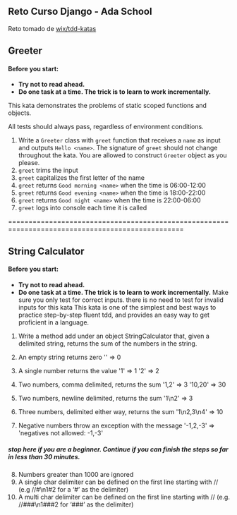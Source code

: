 ## Reto Curso Django - Ada School

Reto tomado de [wix/tdd-katas](https://github.com/wix/tdd-katas#readme)


## Greeter

#### Before you start:
* **Try not to read ahead.**
* **Do one task at a time. The trick is to learn to work incrementally.**

This kata demonstrates the problems of static scoped functions and objects.

All tests should always pass, regardless of environment conditions.

1. Write a `Greeter` class with `greet` function that receives a `name` as input and outputs `Hello <name>`. The signature of `greet` should not change throughout the kata. You are allowed to construct `Greeter` object as you please.
2. `greet` trims the input
3. `greet` capitalizes the first letter of the name
4. `greet` returns `Good morning <name>` when the time is 06:00-12:00
5. `greet` returns `Good evening <name>` when the time is 18:00-22:00
6. `greet` returns `Good night <name>` when the time is 22:00-06:00
7. `greet` logs into console each time it is called

=================================================================================================
## String Calculator

#### Before you start:
* **Try not to read ahead.**
* **Do one task at a time. The trick is to learn to work incrementally.**
Make sure you only test for correct inputs. there is no need to test for invalid inputs for this kata
This kata is one of the simplest and best ways to practice step-by-step fluent tdd, and provides an easy way to get proficient in a language.

1. Write a method add under an object StringCalculator that, given a delimited string, returns the sum of the numbers in the string.

2. An empty string returns zero '' => 0
3. A single number returns the value '1' => 1 '2' => 2
4. Two numbers, comma delimited, returns the sum '1,2' => 3 '10,20' => 30
5. Two numbers, newline delimited, returns the sum '1\n2' => 3
6. Three numbers, delimited either way, returns the sum '1\n2,3\n4' => 10
7. Negative numbers throw an exception with the message '-1,2,-3' => 'negatives not allowed: -1,-3'
##### stop here if you are a beginner. Continue if you can finish the steps so far in less than 30 minutes.

8. Numbers greater than 1000 are ignored
9. A single char delimiter can be defined on the first line starting with // (e.g //#\n1#2 for a ‘#’ as the delimiter)
10. A multi char delimiter can be defined on the first line starting with // (e.g. //###\n1###2 for ‘###’ as the delimiter)